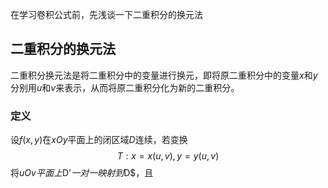 在学习卷积公式前，先浅谈一下二重积分的换元法  

## 二重积分的换元法 


二重积分换元法是将二重积分中的变量进行换元，即将原二重积分中的变量$x$和$y$分别用$u$和$v$来表示，从而将原二重积分化为新的二重积分。

### 定义  

设$f(x,y)$在$xOy$平面上的闭区域$D$连续，若变换  
$$
T:x=x(u,v),y=y(u,v)
$$
将$uOv平面上$D'$一对一映射到$D$，且
$$ 
$$